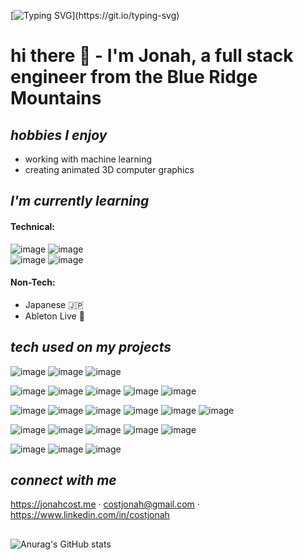
[![Typing SVG](https://readme-typing-svg.herokuapp.com?color=%2336BCF7&size=28&multiline=true&lines=Welcome+to+my+Github!)](https://git.io/typing-svg)

# hi there 👋 - I'm Jonah, a full stack engineer from the Blue Ridge Mountains

## *hobbies I enjoy*
* working with machine learning 
* creating animated 3D computer graphics

## *I'm currently learning*
#### Technical:
![image](https://img.shields.io/badge/Python-FFD43B?style=for-the-badge&logo=python&logoColor=darkgreen)
![image](https://img.shields.io/badge/Django-092E20?style=for-the-badge&logo=django&logoColor=green)
<br />
![image](https://img.shields.io/badge/TypeScript-007ACC?style=for-the-badge&logo=typescript&logoColor=white)
![image](https://img.shields.io/badge/next.js-000000?style=for-the-badge&logo=nextdotjs&logoColor=white)
#### Non-Tech:
* Japanese 🇯🇵 
* Ableton Live 🎹

## *tech used on my projects*

![image](https://img.shields.io/badge/JavaScript-323330?style=for-the-badge&logo=javascript&logoColor=F7DF1E)
![image](https://img.shields.io/badge/HTML5-E34F26?style=for-the-badge&logo=html5&logoColor=white)
![image](https://img.shields.io/badge/CSS3-1572B6?style=for-the-badge&logo=css3&logoColor=white)

![image](https://img.shields.io/badge/React-20232A?style=for-the-badge&logo=react&logoColor=61DAFB)
![image](https://img.shields.io/badge/jQuery-0769AD?style=for-the-badge&logo=jquery&logoColor=white)
![image](https://img.shields.io/badge/ThreeJs-black?style=for-the-badge&logo=three.js&logoColor=whit)
![image](https://img.shields.io/badge/TensorFlow-FF6F00?style=for-the-badge&logo=tensorflow&logoColor=white)
![image](https://img.shields.io/badge/Bootstrap-563D7C?style=for-the-badge&logo=bootstrap&logoColor=white)

![image](https://img.shields.io/badge/Node.js-339933?style=for-the-badge&logo=nodedotjs&logoColor=white)
![image](https://img.shields.io/badge/Express.js-000000?style=for-the-badge&logo=express&logoColor=white)
![image](https://img.shields.io/badge/Nginx-009639?style=for-the-badge&logo=nginx&logoColor=white)
![image](https://img.shields.io/badge/PostgreSQL-316192?style=for-the-badge&logo=postgresql&logoColor=white)
![image](https://img.shields.io/badge/MySQL-00000F?style=for-the-badge&logo=mysql&logoColor=white)
![image](https://img.shields.io/badge/MongoDB-white?style=for-the-badge&logo=mongodb&logoColor=4EA94B)

![image](https://img.shields.io/badge/Docker-2CA5E0?style=for-the-badge&logo=docker&logoColor=white)
![image](https://img.shields.io/badge/Amazon_AWS-FF9900?style=for-the-badge&logo=amazonaws&logoColor=white)
![image](https://img.shields.io/badge/Digital_Ocean-0080FF?style=for-the-badge&logo=DigitalOcean&logoColor=white)
![image](https://img.shields.io/badge/Heroku-430098?style=for-the-badge&logo=heroku&logoColor=white)
![image](https://img.shields.io/badge/firebase-ffca28?style=for-the-badge&logo=firebase&logoColor=black)

![image](https://img.shields.io/badge/Jest-C21325?style=for-the-badge&logo=jest&logoColor=white)
![image](https://img.shields.io/badge/Mocha-8D6748?style=for-the-badge&logo=Mocha&logoColor=white)
![image](https://img.shields.io/badge/Cypress-17202C?style=for-the-badge&logo=cypress&logoColor=white)

## *connect with me*
https://jonahcost.me  ·  costjonah@gmail.com  ·  https://www.linkedin.com/in/costjonah
<br />
##
![Anurag's GitHub stats](https://github-readme-stats.vercel.app/api?username=costjonah&show_icons=true&theme=blue-green)

